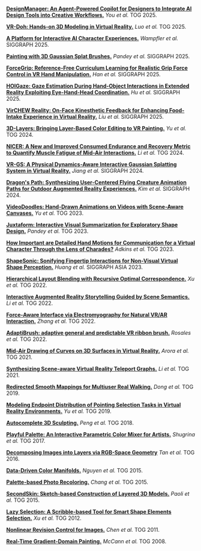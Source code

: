[**DesignManager: An Agent-Powered Copilot for Designers to Integrate AI Design Tools into Creative Workflows.**](https://dl.acm.org/doi/pdf/10.1145/3730919) _You et al._ TOG 2025.

[**VR-Doh: Hands-on 3D Modeling in Virtual Reality.**](https://dl.acm.org/doi/10.1145/3731154) _Luo et al._ TOG 2025.

[**A Platform for Interactive AI Character Experiences.**](https://dl.acm.org/doi/10.1145/3721238.3730762) _Wampfler et al._ SIGGRAPH 2025.

[**Painting with 3D Gaussian Splat Brushes.**](https://splatpainting.github.io/) _Pandey et al._ SIGGRAPH 2025.

[**ForceGrip: Reference-Free Curriculum Learning for Realistic Grip Force Control in VR Hand Manipulation.**](https://dl.acm.org/doi/pdf/10.1145/3721238.3730738) _Han et al._ SIGGRAPH 2025.

[**HOIGaze: Gaze Estimation During Hand-Object Interactions in Extended Reality Exploiting Eye-Hand-Head Coordination.**](https://dl.acm.org/doi/pdf/10.1145/3721238.3730692) _Hu et al._ SIGGRAPH 2025.

[**VirCHEW Reality: On-Face Kinesthetic Feedback for Enhancing Food-Intake Experience in Virtual Reality.**](https://dl.acm.org/doi/10.1145/3721238.3730694) _Liu et al._ SIGGRAPH 2025.

[**3D-Layers: Bringing Layer-Based Color Editing to VR Painting.**](https://www-sop.inria.fr/reves/Basilic/2024/YCSB24/3DLayers-%20Bringing%20Layer-Based%20Color%20Editing%20to%20VR%20Painting.pdf) _Yu et al._ TOG 2024.

[**NICER: A New and Improved Consumed Endurance and Recovery Metric to Quantify Muscle Fatigue of Mid-Air Interactions.**](https://dl.acm.org/doi/10.1145/3658230) _Li et al._ TOG 2024.

[**VR-GS: A Physical Dynamics-Aware Interactive Gaussian Splatting System in Virtual Reality.**](https://dl.acm.org/doi/10.1145/3641519.3657448) _Jiang et al._ SIGGRAPH 2024.

[**Dragon's Path: Synthesizing User-Centered Flying Creature Animation Paths for Outdoor Augmented Reality Experiences.**](https://dl.acm.org/doi/10.1145/3641519.3657397) _Kim et al._ SIGGRAPH 2024.

[**VideoDoodles: Hand-Drawn Animations on Videos with Scene-Aware Canvases.**](https://dl.acm.org/doi/10.1145/3592413) _Yu et al._ TOG 2023.

[**Juxtaform: Interactive Visual Summarization for Exploratory Shape Design.**](https://dl.acm.org/doi/10.1145/3592436) _Pandey et al._ TOG 2023.

[**How Important are Detailed Hand Motions for Communication for a Virtual Character Through the Lens of Charades?**](https://dl.acm.org/doi/pdf/10.1145/3578575) _Adkins et al._ TOG 2023.

[**ShapeSonic: Sonifying Fingertip Interactions for Non-Visual Virtual Shape Perception.**](https://cragl.cs.gmu.edu/shapesonic/) _Huang et al._ SIGGRAPH ASIA 2023.

[**Hierarchical Layout Blending with Recursive Optimal Correspondence.**](https://dl.acm.org/doi/pdf/10.1145/3550454.3555446) _Xu et al._ TOG 2022.

[**Interactive Augmented Reality Storytelling Guided by Scene Semantics.**](https://dl.acm.org/doi/pdf/10.1145/3528223.3530061) _Li et al._ TOG 2022.

[**Force-Aware Interface via Electromyography for Natural VR/AR Interaction.**](https://dl.acm.org/doi/10.1145/3550454.3555461) _Zhang et al._ TOG 2022.

[**AdaptiBrush: adaptive general and predictable VR ribbon brush.**](https://dl.acm.org/doi/10.1145/3478513.3480511) _Rosales et al._ TOG 2022.

[**Mid-Air Drawing of Curves on 3D Surfaces in Virtual Reality.**](https://dl.acm.org/doi/pdf/10.1145/3459090) _Arora et al._ TOG 2021.

[**Synthesizing Scene-aware Virtual Reality Teleport Graphs.**](https://dl.acm.org/doi/pdf/10.1145/3478513.3480478) _Li et al._ TOG 2021.

[**Redirected Smooth Mappings for Multiuser Real Walking.**](https://dl.acm.org/doi/pdf/10.1145/3345554)  _Dong et al._ TOG 2019.

[**Modeling Endpoint Distribution of Pointing Selection Tasks in Virtual Reality Environments.**](https://www.difeng.me/papers/19_Modeling.pdf) _Yu et al._ TOG 2019.

[**Autocomplete 3D Sculpting.**](https://dl.acm.org/doi/10.1145/3197517.3201297) _Peng et al._ TOG 2018.

[**Playful Palette: An Interactive Parametric Color Mixer for Artists.**](https://dl.acm.org/doi/10.1145/3072959.3073690) _Shugrina et al._ TOG 2017.

[**Decomposing Images into Layers via RGB-Space Geometry**](https://dl.acm.org/doi/pdf/10.1145/3072959.2988229) _Tan et al._ TOG 2016.

[**Data-Driven Color Manifolds.**](https://dl.acm.org/doi/pdf/10.1145/2699645) _Nguyen et al._ TOG 2015.

[**Palette-based Photo Recoloring.**](https://dl.acm.org/doi/pdf/10.1145/2766978) _Chang et al._ TOG 2015.

[**SecondSkin: Sketch-based Construction of Layered 3D Models.**](https://dl.acm.org/doi/pdf/10.1145/2766948) _Paoli et al._ TOG 2015.

[**Lazy Selection: A Scribble-based Tool for Smart Shape Elements Selection.**](https://dl.acm.org/doi/pdf/10.1145/2366145.2366161) _Xu et al._ TOG 2012.

[**Nonlinear Revision Control for Images.**](https://dl.acm.org/doi/pdf/10.1145/2010324.1965000) _Chen et al._ TOG 2011.

[**Real-Time Gradient-Domain Painting.**](https://dl.acm.org/doi/pdf/10.1145/1360612.1360692) _McCann et al._ TOG 2008.

























